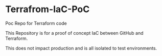 # Terrafrom-IaC-PoC
Poc Repo for Terraform code

This Repository is for a proof of concept IaC between GitHub and Terraform.

This does not impact production and is all isolated to test environments.
